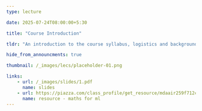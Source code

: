 ```yaml
---
type: lecture

date: 2025-07-24T08:00:00+5:30

title: "Course Introduction"

tldr: "An introduction to the course syllabus, logistics and background."

hide_from_announcments: true

thumbnail: /_images/lecs/placeholder-01.png

links: 
    - url: /_images/slides/1.pdf
      name: slides  
    - url: https://piazza.com/class_profile/get_resource/mdaair259f712c/mdgvrw8e1hz6o4
      name: resource - maths for ml
---
```


